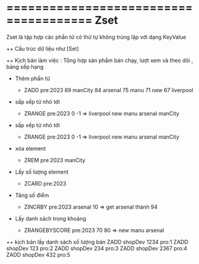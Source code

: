 ======================================
                Zset
======================================
Zset là tập hợp các phần tử có thứ tự không trùng lập với dạng KeyValue

++ Cấu trúc dữ liệu như [Set]

++ Kịch bản làm việc : Tổng hợp sản phẩm bán chạy, lượt xem và theo dõi , bảng sếp hạng
* Thêm phần tử
  - ZADD pre:2023 89 manCity 84 arsenal 75 manu 71 new 67 liverpool

* sấp xếp từ nhỏ tới 
  - ZRANGE pre:2023 0 -1
   => liverpool
     new
     manu
     arsenal
     manCity
* sấp xếp từ nhỏ tới 
  - ZRANGE pre:2023 0 -1
   => liverpool
     new
     manu
     arsenal
     manCity
* xóa element
   - ZREM pre:2023 manCity

* Lấy số lượng element 
   - ZCARD pre:2023
 
* Tăng số điểm 
   - ZINCRBY pre:2023 arsenal 10
  => get arsenal thành 94 

* Lấy danh sách trong khoảng 
   - ZRANGEBYSCORE pre:2023 70 80 
  =>  new
      manu
      arsenal

++ kịch bản lấy danh sách số lượng bán
   ZADD shopDev 1234 pro:1
   ZADD shopDev 123 pro:2
   ZADD shopDev 234 pro:3
   ZADD shopDev 2367 pro:4
   ZADD shopDev 432 pro:5